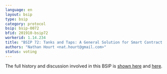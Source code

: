 ```yaml
---
language: en
layout: bsip
type: bsip
category: protocol
bsip: bsip-0072
bfid: 201910-bsip72
workerid: 1.14.234
title: "BSIP 72: Tanks and Taps: A General Solution for Smart Contract Asset Handling"
authors: "Nathan Hourt <nat.hourt@gmail.com>"
status: voting
---
```


The full history and discussion involved in this BSIP is
[shown here](https://github.com/bitshares/bsips/issues/178) and
[here](https://github.com/bitshares/bsips/pull/197).
